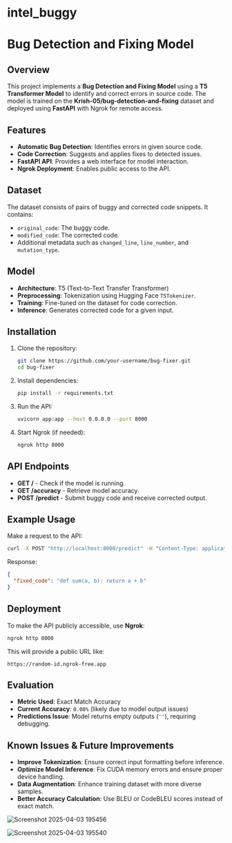 # intel_buggy

# Bug Detection and Fixing Model

## Overview
This project implements a **Bug Detection and Fixing Model** using a **T5 Transformer Model** to identify and correct errors in source code. The model is trained on the **Krish-05/bug-detection-and-fixing** dataset and deployed using **FastAPI** with Ngrok for remote access.

## Features
- **Automatic Bug Detection**: Identifies errors in given source code.
- **Code Correction**: Suggests and applies fixes to detected issues.
- **FastAPI API**: Provides a web interface for model interaction.
- **Ngrok Deployment**: Enables public access to the API.

## Dataset
The dataset consists of pairs of buggy and corrected code snippets. It contains:
- `original_code`: The buggy code.
- `modified_code`: The corrected code.
- Additional metadata such as `changed_line`, `line_number`, and `mutation_type`.

## Model
- **Architecture**: T5 (Text-to-Text Transfer Transformer)
- **Preprocessing**: Tokenization using Hugging Face `T5Tokenizer`.
- **Training**: Fine-tuned on the dataset for code correction.
- **Inference**: Generates corrected code for a given input.

## Installation
1. Clone the repository:
   ```sh
   git clone https://github.com/your-username/bug-fixer.git
   cd bug-fixer
   ```
2. Install dependencies:
   ```sh
   pip install -r requirements.txt
   ```
3. Run the API:
   ```sh
   uvicorn app:app --host 0.0.0.0 --port 8000
   ```
4. Start Ngrok (if needed):
   ```sh
   ngrok http 8000
   ```

## API Endpoints
- **GET /** - Check if the model is running.
- **GET /accuracy** - Retrieve model accuracy.
- **POST /predict** - Submit buggy code and receive corrected output.

## Example Usage
Make a request to the API:
```sh
curl -X POST "http://localhost:8000/predict" -H "Content-Type: application/json" -d '{"code": "def sum(a, b) return a + b"}'
```
Response:
```json
{
  "fixed_code": "def sum(a, b): return a + b"
}
```

## Deployment
To make the API publicly accessible, use **Ngrok**:
```sh
ngrok http 8000
```
This will provide a public URL like:
```
https://random-id.ngrok-free.app
```

## Evaluation
- **Metric Used**: Exact Match Accuracy
- **Current Accuracy**: `0.00%` (likely due to model output issues)
- **Predictions Issue**: Model returns empty outputs (`''`), requiring debugging.

## Known Issues & Future Improvements
- **Improve Tokenization**: Ensure correct input formatting before inference.
- **Optimize Model Inference**: Fix CUDA memory errors and ensure proper device handling.
- **Data Augmentation**: Enhance training dataset with more diverse samples.
- **Better Accuracy Calculation**: Use BLEU or CodeBLEU scores instead of exact match.



![Screenshot 2025-04-03 195456](https://github.com/user-attachments/assets/d10cfced-074f-4e43-8077-fd8b2667e61b)

![Screenshot 2025-04-03 195540](https://github.com/user-attachments/assets/ec80e75c-bf88-4598-bf58-531ddf3ad4ea)
